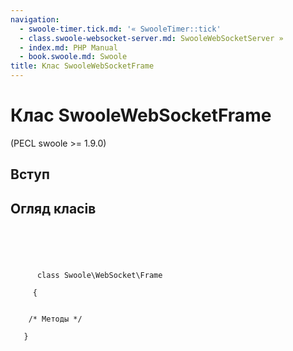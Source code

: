 ```yaml
---
navigation:
  - swoole-timer.tick.md: '« SwooleTimer::tick'
  - class.swoole-websocket-server.md: SwooleWebSocketServer »
  - index.md: PHP Manual
  - book.swoole.md: Swoole
title: Клас SwooleWebSocketFrame
---
```

# Клас SwooleWebSocketFrame

(PECL swoole >= 1.9.0)

## Вступ

## Огляд класів

```synopsis



    
     
      class Swoole\WebSocket\Frame
     
     {


    /* Методы */

   }
```
